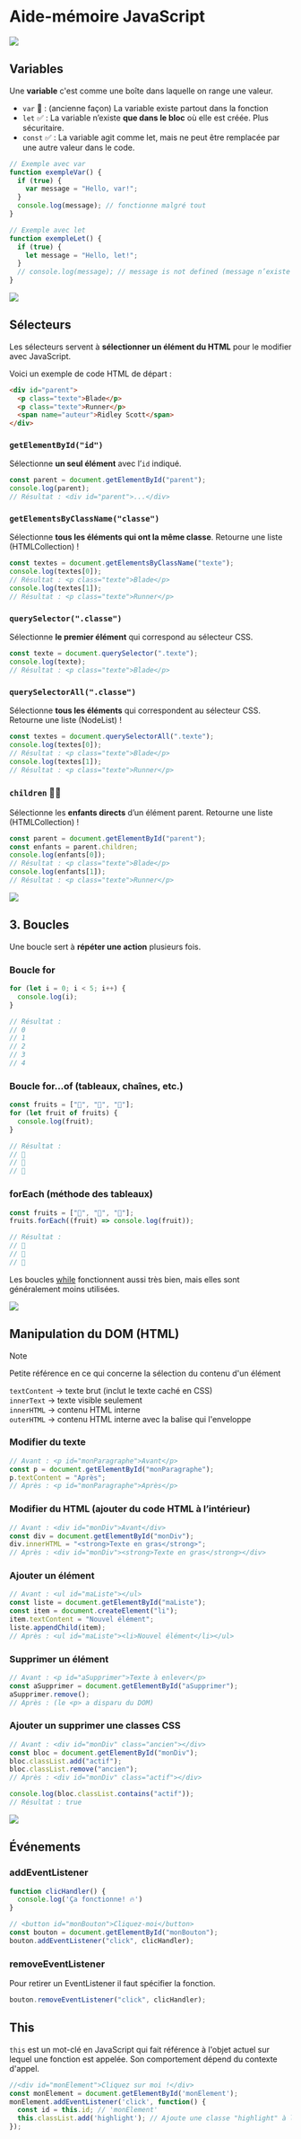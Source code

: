# Aide-mémoire JavaScript

![](./assets/images/split1.jpg)

## Variables

Une **variable** c'est comme une boîte dans laquelle on range une valeur.

- `var` 🙅 : (ancienne façon) La variable existe partout dans la fonction
- `let` ✅ : La variable n’existe **que dans le bloc** où elle est créée. Plus sécuritaire.  
- `const` ✅ : La variable agit comme let, mais ne peut être remplacée par une autre valeur dans le code.

```javascript
// Exemple avec var
function exempleVar() {
  if (true) {
    var message = "Hello, var!";
  }
  console.log(message); // fonctionne malgré tout
}

// Exemple avec let
function exempleLet() {
  if (true) {
    let message = "Hello, let!";
  }
  // console.log(message); // message is not defined (message n’existe par ici)
}
```

![](./assets/images/split2.jpg)

## Sélecteurs

Les sélecteurs servent à **sélectionner un élément du HTML** pour le modifier avec JavaScript.

Voici un exemple de code HTML de départ :

```html
<div id="parent">
  <p class="texte">Blade</p>
  <p class="texte">Runner</p>
  <span name="auteur">Ridley Scott</span>
</div>
```

### `getElementById("id")`

Sélectionne **un seul élément** avec l’`id` indiqué.

```javascript
const parent = document.getElementById("parent");
console.log(parent); 
// Résultat : <div id="parent">...</div>
```

### `getElementsByClassName("classe")`

Sélectionne **tous les éléments qui ont la même classe**. Retourne une liste (HTMLCollection) !

```javascript
const textes = document.getElementsByClassName("texte");
console.log(textes[0]);
// Résultat : <p class="texte">Blade</p>
console.log(textes[1]);
// Résultat : <p class="texte">Runner</p>
```

### `querySelector(".classe")`

Sélectionne **le premier élément** qui correspond au sélecteur CSS.

```javascript
const texte = document.querySelector(".texte");
console.log(texte); 
// Résultat : <p class="texte">Blade</p>
```

### `querySelectorAll(".classe")`

Sélectionne **tous les éléments** qui correspondent au sélecteur CSS. Retourne une liste (NodeList) !

```javascript
const textes = document.querySelectorAll(".texte");
console.log(textes[0]); 
// Résultat : <p class="texte">Blade</p>
console.log(textes[1]); 
// Résultat : <p class="texte">Runner</p>
```

### `children` 🧑‍🧒
Sélectionne les **enfants directs** d’un élément parent. Retourne une liste (HTMLCollection) !

```javascript
const parent = document.getElementById("parent");
const enfants = parent.children; 
console.log(enfants[0]); 
// Résultat : <p class="texte">Blade</p>
console.log(enfants[1]); 
// Résultat : <p class="texte">Runner</p>
```


![](./assets/images/split4.jpg)

## 3. Boucles

Une boucle sert à **répéter une action** plusieurs fois.

### Boucle for

```javascript
for (let i = 0; i < 5; i++) {
  console.log(i);
}

// Résultat :
// 0
// 1
// 2
// 3
// 4
```

### Boucle for...of (tableaux, chaînes, etc.)

```javascript
const fruits = ["🍎", "🍌", "🍇"];
for (let fruit of fruits) {
  console.log(fruit);
}

// Résultat :
// 🍎
// 🍌
// 🍇
```

### forEach (méthode des tableaux)

```javascript
const fruits = ["🍎", "🍌", "🍇"];
fruits.forEach((fruit) => console.log(fruit));

// Résultat :
// 🍎
// 🍌
// 🍇
```

Les boucles [while](https://www.w3schools.com/js/js_loop_while.asp) fonctionnent aussi très bien, mais elles sont généralement moins utilisées.

![](./assets/images/split5.jpg)

## Manipulation du DOM (HTML)

> [!NOTE]
> Petite référence en ce qui concerne la sélection du contenu d'un élément
> 
> `textContent` → texte brut (inclut le texte caché en CSS)<br>
> `innerText` → texte visible seulement<br>
> `innerHTML` → contenu HTML interne<br>
> `outerHTML` → contenu HTML interne avec la balise qui l'enveloppe

### Modifier du texte

```javascript
// Avant : <p id="monParagraphe">Avant</p>
const p = document.getElementById("monParagraphe");
p.textContent = "Après";
// Après : <p id="monParagraphe">Après</p>
```

### Modifier du HTML (ajouter du code HTML à l’intérieur)

```javascript
// Avant : <div id="monDiv">Avant</div>
const div = document.getElementById("monDiv");
div.innerHTML = "<strong>Texte en gras</strong>";
// Après : <div id="monDiv"><strong>Texte en gras</strong></div>
```

### Ajouter un élément

```javascript
// Avant : <ul id="maListe"></ul>
const liste = document.getElementById("maListe");
const item = document.createElement("li");
item.textContent = "Nouvel élément";
liste.appendChild(item);
// Après : <ul id="maListe"><li>Nouvel élément</li></ul>
```

### Supprimer un élément

```javascript
// Avant : <p id="aSupprimer">Texte à enlever</p>
const aSupprimer = document.getElementById("aSupprimer");
aSupprimer.remove();
// Après : (le <p> a disparu du DOM)
```

### Ajouter un supprimer une classes CSS

```javascript
// Avant : <div id="monDiv" class="ancien"></div>
const bloc = document.getElementById("monDiv");
bloc.classList.add("actif");
bloc.classList.remove("ancien");
// Après : <div id="monDiv" class="actif"></div>

console.log(bloc.classList.contains("actif")); 
// Résultat : true
```

![](./assets/images/split3.jpg)

## Événements 

### addEventListener

```javascript
function clicHandler() {
  console.log('Ça fonctionne! 🔥')
}

// <button id="monBouton">Cliquez-moi</button>
const bouton = document.getElementById("monBouton");
bouton.addEventListener("click", clicHandler);
```

### removeEventListener

Pour retirer un EventListener il faut spécifier la fonction.

```javascript
bouton.removeEventListener("click", clicHandler);
```

## This

`this` est un mot-clé en JavaScript qui fait référence à l'objet actuel sur lequel une fonction est appelée. Son comportement dépend du contexte d'appel.

```javascript
//<div id="monElement">Cliquez sur moi !</div>
const monElement = document.getElementById('monElement');
monElement.addEventListener('click', function() {
  const id = this.id; // 'monElement'
  this.classList.add('highlight'); // Ajoute une classe "highlight" à l'élément
});
```
